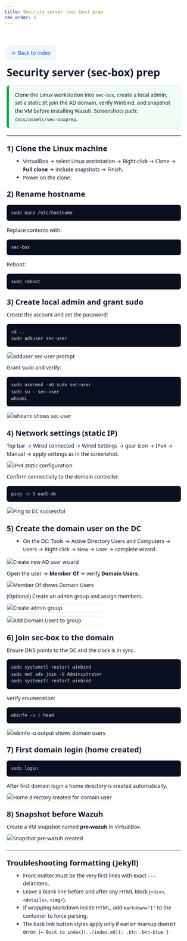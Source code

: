 ```yaml
---
title: Security server (sec-box) prep
nav_order: 6
---
```


<!DOCTYPE html>
<html lang="en">
<head>
<meta charset="utf-8">
<title>06 — Security server (sec-box) prep</title>
<meta name="viewport" content="width=device-width, initial-scale=1">
<style>
  :root{
    --border:#e5e7eb;
    --ink:#0f172a;
    --muted:#334155;
    --bg:#ffffff;
    --callout:#f0fdf4;
    --callout-border:#16a34a;
    --code-bg:#0b1021;
    --code-fg:#e5e7eb;
  }
  html,body{margin:0;padding:0;background:#fff;color:var(--ink);font-family:system-ui,-apple-system,Segoe UI,Roboto,Arial,sans-serif;line-height:1.55}
  .container{max-width:980px;margin:0 auto;padding:18px}
  a.btn{display:inline-block;text-decoration:none;border:1px solid var(--border);padding:8px 12px;border-radius:8px;background:#eff6ff;color:#1d4ed8}
  h1{font-size:28px;margin:12px 0 6px}
  h2{font-size:20px;margin:18px 0 8px}
  p{margin:8px 0}
  ul{margin:6px 0 12px 20px}
  hr{border:0;border-top:1px solid var(--border);margin:18px 0}
  .callout{border:1px solid var(--border);border-left:6px solid var(--callout-border);background:var(--callout);padding:14px 16px;border-radius:8px;margin:12px 0 18px 0}
  pre{background:var(--code-bg);color:var(--code-fg);padding:12px;border-radius:6px;overflow:auto}
  code{font-family:ui-monospace,SFMono-Regular,Menlo,Consolas,monospace}
  .img{max-width:100%;border:1px solid var(--border);border-radius:6px}
  .pair{display:flex;gap:10px;flex-wrap:wrap}
  .pair img{max-width:49%;min-width:260px}
</style>
</head>
<body>
<div class="container">

<p><a class="btn" href="../index.md">← Back to index</a></p>

<h1>Security server (sec-box) prep</h1>

<div class="callout">
  Clone the Linux workstation into <code>sec-box</code>, create a local admin, set a static IP, join the AD domain, verify Winbind, and snapshot the VM before installing Wazuh. Screenshots path: <code>docs/assets/sec-boxprep</code>.
</div>

<hr>

<h2>1) Clone the Linux machine</h2>
<ul>
  <li>VirtualBox → select Linux workstation → Right‑click → Clone → <b>Full clone</b> → include snapshots → Finish.</li>
  <li>Power on the clone.</li>
</ul>

<h2>2) Rename hostname</h2>
<pre><code>sudo nano /etc/hostname
</code></pre>
<p>Replace contents with:</p>
<pre><code>sec-box
</code></pre>
<p>Reboot:</p>
<pre><code>sudo reboot
</code></pre>

<h2>3) Create local admin and grant sudo</h2>
<p>Create the account and set the password:</p>
<pre><code>cd ..
sudo adduser sec-user
</code></pre>
<p><img class="img" src="../assets/sec-boxprep/page.png" alt="adduser sec-user prompt"></p>

<p>Grant sudo and verify:</p>
<pre><code>sudo usermod -aG sudo sec-user
sudo su - sec-user
whoami
</code></pre>
<p><img class="img" src="../assets/sec-boxprep/whoami.png" alt="whoami shows sec-user"></p>

<h2>4) Network settings (static IP)</h2>
<p>Top bar → Wired connected → Wired Settings → gear icon → IPv4 → Manual → apply settings as in the screenshot.</p>
<p><img class="img" src="../assets/sec-boxprep/ipstatic.png" alt="IPv4 static configuration"></p>

<p>Confirm connectivity to the domain controller:</p>
<pre><code>ping -c 3 eadl-dc
</code></pre>
<p><img class="img" src="../assets/sec-boxprep/ping.png" alt="Ping to DC successful"></p>

<h2>5) Create the domain user on the DC</h2>
<ul>
  <li>On the DC: Tools → Active Directory Users and Computers → Users → Right‑click → New → User → complete wizard.</li>
</ul>
<p><img class="img" src="../assets/sec-boxprep/adduser.png" alt="Create new AD user wizard"></p>

<p>Open the user → <b>Member Of</b> → verify <b>Domain Users</b>.</p>
<p><img class="img" src="../assets/sec-boxprep/admingroup.png" alt="Member Of shows Domain Users"></p>

<p>(Optional) Create an admin group and assign members.</p>
<div class="pair">
  <img class="img" src="../assets/sec-boxprep/admingroup2.png" alt="Create admin group">
  <img class="img" src="../assets/sec-boxprep/domainuser.png" alt="Add Domain Users to group">
</div>

<h2>6) Join sec-box to the domain</h2>
<p>Ensure DNS points to the DC and the clock is in sync.</p>
<pre><code>sudo systemctl restart winbind
sudo net ads join -U Administrator
sudo systemctl restart winbind
</code></pre>

<p>Verify enumeration:</p>
<pre><code>wbinfo -u | head
</code></pre>
<p><img class="img" src="../assets/sec-boxprep/wbinfo.png" alt="wbinfo -u output shows domain users"></p>

<h2>7) First domain login (home created)</h2>
<pre><code>sudo login
</code></pre>
<p>After first domain login a home directory is created automatically.</p>
<p><img class="img" src="../assets/sec-boxprep/dir.png" alt="Home directory created for domain user"></p>

<h2>8) Snapshot before Wazuh</h2>
<p>Create a VM snapshot named <b>pre‑wazuh</b> in VirtualBox.</p>
<p><img class="img" src="../assets/sec-boxprep/snapshot.png" alt="Snapshot pre-wazuh created"></p>

<hr>

<h2>Troubleshooting formatting (Jekyll)</h2>
<ul>
  <li>Front matter must be the very first lines with exact <code>---</code> delimiters.</li>
  <li>Leave a blank line before and after any HTML block (<code>&lt;div&gt;</code>, <code>&lt;details&gt;</code>, <code>&lt;img&gt;</code>).</li>
  <li>If wrapping Markdown inside HTML, add <code>markdown="1"</code> to the container to force parsing.</li>
  <li>The back link button styles apply only if earlier markup doesn’t error: <code>[← Back to index](../index.md){: .btn .btn-blue }</code></li>
</ul>

</div>
</body>
</html>
